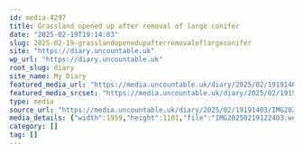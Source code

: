```yaml
---
id: media-4297
title: Grassland opened up after removal of large conifer
date: "2025-02-19T19:14:03"
slug: 2025-02-19-grasslandopenedupafterremovaloflargeconifer
site: "https://diary.uncountable.uk"
wp_url: "https://diary.uncountable.uk"
root_slug: diary
site_name: My Diary
featured_media_url: "https://media.uncountable.uk/diary/2025/02/19191403/IMG20250219122403.webp"
featured_media_srcset: "https://media.uncountable.uk/diary/2025/02/19191403/IMG20250219122403-300x169.webp 300w, https://media.uncountable.uk/diary/2025/02/19191403/IMG20250219122403-1024x576.webp 1024w, https://media.uncountable.uk/diary/2025/02/19191403/IMG20250219122403-150x150.webp 150w, https://media.uncountable.uk/diary/2025/02/19191403/IMG20250219122403-640x360.webp 640w, https://media.uncountable.uk/diary/2025/02/19191403/IMG20250219122403.webp 1959w"
type: media
source_url: "https://media.uncountable.uk/diary/2025/02/19191403/IMG20250219122403.webp"
media_details: {"width":1959,"height":1101,"file":"IMG20250219122403.webp","filesize":187800,"sizes":{"medium":{"file":"IMG20250219122403-300x169.webp","width":300,"height":169,"filesize":21932,"mime_type":"image/webp","source_url":"https://media.uncountable.uk/diary/2025/02/19191403/IMG20250219122403-300x169.webp"},"large":{"file":"IMG20250219122403-1024x576.webp","width":1024,"height":576,"filesize":166232,"mime_type":"image/webp","source_url":"https://media.uncountable.uk/diary/2025/02/19191403/IMG20250219122403-1024x576.webp"},"thumbnail":{"file":"IMG20250219122403-150x150.webp","width":150,"height":150,"filesize":12778,"mime_type":"image/webp","source_url":"https://media.uncountable.uk/diary/2025/02/19191403/IMG20250219122403-150x150.webp"},"mobwidth":{"file":"IMG20250219122403-640x360.webp","width":640,"height":360,"filesize":77182,"mime_type":"image/webp","source_url":"https://media.uncountable.uk/diary/2025/02/19191403/IMG20250219122403-640x360.webp"},"full":{"file":"IMG20250219122403.webp","width":1959,"height":1101,"mime_type":"image/webp","source_url":"https://media.uncountable.uk/diary/2025/02/19191403/IMG20250219122403.webp"}},"image_meta":{"aperture":"0","credit":"","camera":"","caption":"","created_timestamp":"0","copyright":"","focal_length":"0","iso":"0","shutter_speed":"0","title":"","orientation":"0","keywords":[]}}
category: []
tag: []
---
```


